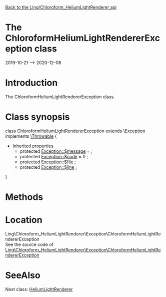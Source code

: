 [Back to the Ling/Chloroform_HeliumLightRenderer api](https://github.com/lingtalfi/Chloroform_HeliumLightRenderer/blob/master/doc/api/Ling/Chloroform_HeliumLightRenderer.md)



The ChloroformHeliumLightRendererException class
================
2019-10-21 --> 2020-12-08






Introduction
============

The ChloroformHeliumLightRendererException class.



Class synopsis
==============


class <span class="pl-k">ChloroformHeliumLightRendererException</span> extends [\Exception](http://php.net/manual/en/class.exception.php) implements [\Throwable](http://php.net/manual/en/class.throwable.php) {

- Inherited properties
    - protected  [Exception::$message](#property-message) =  ;
    - protected  [Exception::$code](#property-code) = 0 ;
    - protected  [Exception::$file](#property-file) ;
    - protected  [Exception::$line](#property-line) ;

}






Methods
==============






Location
=============
Ling\Chloroform_HeliumLightRenderer\Exception\ChloroformHeliumLightRendererException<br>
See the source code of [Ling\Chloroform_HeliumLightRenderer\Exception\ChloroformHeliumLightRendererException](https://github.com/lingtalfi/Chloroform_HeliumLightRenderer/blob/master/Exception/ChloroformHeliumLightRendererException.php)



SeeAlso
==============
Next class: [HeliumLightRenderer](https://github.com/lingtalfi/Chloroform_HeliumLightRenderer/blob/master/doc/api/Ling/Chloroform_HeliumLightRenderer/HeliumLightRenderer.md)<br>
